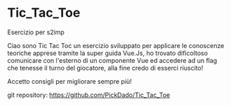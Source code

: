 # Tic_Tac_Toe

Esercizio per s2imp

Ciao sono Tic Tac Toc un esercizio sviluppato per applicare le conoscenze teoriche apprese tramite la super guida Vue.Js,
ho trovato dificoltoso comunicare con l'esterno di un componente Vue ed accedere ad un flag che tenesse il turno del
giocatore, alla fine credo di esserci riuscito!

Accetto consigli per migliorare sempre più!

git repository: https://github.com/PickDado/Tic_Tac_Toe
